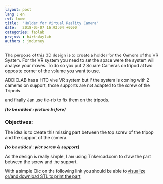 ```yaml
---
layout: post
lang : en
ref: home
title:  "Holder for Virtual Reality Camera"
date:   2018-06-07 16:03:04 +0200
categories: fablab
project : birthdaylab
authors : jmdurney
---
```


The purpose of this 3D design is to create a holder for the Camera of the VR System. For the VR system you need to set the space were the system will analyse your moves. To do so you put 2 Square Cameras on tripod at two opposite corner of the volume you want to use.

<!--more-->

ADDICLAB has a HTC vive VR system but if the system is coming with 2 cameras on support, those supports are not adapted to the screw of the Tripods.

and finally Jan use tie-rip to fix them on the tripods.

***[to be added : picture before]***

### Objectives:

The idea is to create this missing part between the top screw of the tripop and the support of the camera.

***[to be added : pict screw & support]***


As the design is really simple, I am using Tinkercad.com to draw the part between the screw and the support.

With a simple Clic on the following link you should be able to [visualize or/and  download STL to print the part](https://github.com/sdgsolutionspace/website/blob/master/_posts/FabLab/HolderVRCam/files/Support4VR_System.stl)
